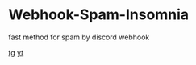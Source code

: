 # Webhook-Spam-Insomnia
fast method for spam by discord webhook

[tg](https://t.me/singularity_of_hole)
[yt](https://youtube.com/xdeadfosky)
